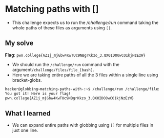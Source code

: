 # Matching paths with []
- This challenge expects us to run the */challenge/run* command taking the whole paths of these files as arguments using `[]`.

## My solve
**Flag:** `pwn.college{AZ1j_mjGbw4KwTUc9NBgrKkzo_3.QX0IDO0wCO1kjNzEzW}`

- We should run the `/challenge/run` command with the argument`/challenge/files/file_[bash]`.
- Here we are taking entire paths of all the 3 files within a single line using bracket-globs.
```bash
hacker@globbing~matching-paths-with-:~$ /challenge/run /challenge/files/file_[bash]
You got it! Here is your flag!
pwn.college{AZ1j_mjGbw4KwTUc9NBgrKkzo_3.QX0IDO0wCO1kjNzEzW}
```

## What I learned
- We can expand entire paths with globbing using `[]` for multiple files in just one line.
